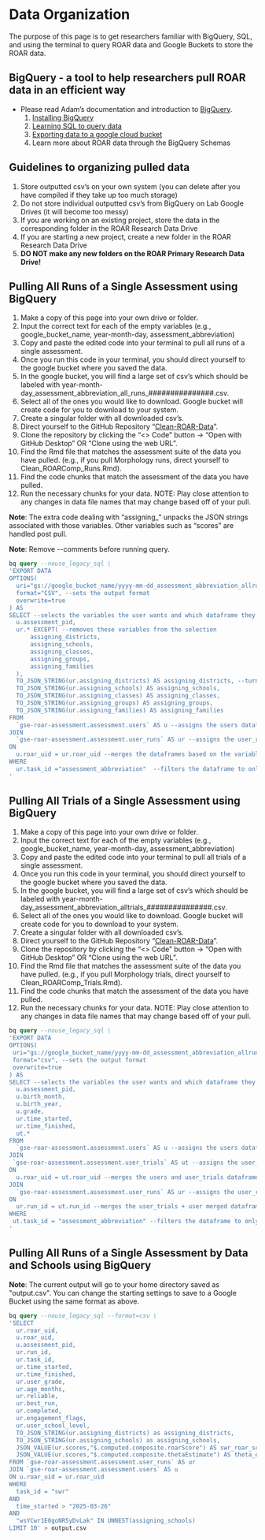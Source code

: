 # Data Organization

The purpose of this page is to get researchers familiar with BigQuery, SQL, and using the terminal to query ROAR data and Google Buckets to store the ROAR data. 

## BigQuery - a tool to help researchers pull ROAR data in an efficient way  
- Please read Adam’s documentation and introduction to [BigQuery](https://yeatmanlab.github.io/roar-docs/developer/bigquery/). 
    1. [Installing BigQuery](https://yeatmanlab.github.io/roar-docs/developer/bigquery/#installation-and-initialization)
    2. [Learning SQL to query data](https://yeatmanlab.github.io/roar-docs/developer/bigquery/#querying-data)
    3. [Exporting data to a google cloud bucket](https://yeatmanlab.github.io/roar-docs/developer/bigquery/#exporting-large-queries-to-a-google-cloud-bucket) 
    4. Learn more about ROAR data through the BigQuery Schemas 

## Guidelines to organizing pulled data
1. Store outputted csv’s on your own system (you can delete after you have compiled if they take up too much storage) 
2. Do not store individual outputted csv’s from BigQuery on Lab Google Drives (it will become too messy) 
3. If you are working on an existing project, store the data in the corresponding folder in the ROAR Research Data Drive 
4. If you are starting a new project, create a new folder in the ROAR Research Data Drive 
5. **DO NOT make any new folders on the ROAR Primary Research Data Drive!**

## Pulling All Runs of a Single Assessment using BigQuery
1. Make a copy of this page into your own drive or folder. 
2. Input the correct text for each of the empty variables (e.g., google_bucket_name, year-month-day, assessment_abbreviation) 
3. Copy and paste the edited code into your terminal to pull all runs of a single assessment. 
4. Once you run this code in your terminal, you should direct yourself to the google bucket where you saved the data. 
5. In the google bucket, you will find a large set of csv’s which should be labeled with year-month-day_assessment_abbreviation_all_runs_###############.csv. 
6. Select all of the ones you would like to download. Google bucket will create code for you to download to your system. 
7. Create a singular folder with all downloaded csv’s.
8. Direct yourself to the GitHub Repository “[Clean-ROAR-Data](https://github.com/yeatmanlab/Clean-ROAR-Data)”. 
9. Clone the repository by clicking the “<> Code” button → “Open with GitHub Desktop” OR “Clone using the web URL”. 
10. Find the Rmd file that matches the assessment suite of the data you have pulled. (e.g., if you pull Morphology runs, direct yourself to Clean_ROARComp_Runs.Rmd). 
11. Find the code chunks that match the assessment of the data you have pulled. 
12. Run the necessary chunks for your data. NOTE: Play close attention to any changes in data file names that may change based off of your pull. 

**Note**: The extra code dealing with “assigning_” unpacks the JSON strings associated with those variables. Other variables such as “scores” are handled post pull.

**Note**: Remove --comments before running query. 

```sql
bq query --nouse_legacy_sql \
'EXPORT DATA
OPTIONS(
  uri="gs://google_bucket_name/yyyy-mm-dd_assessment_abbreviation_allruns_*.csv", --sets the Google Bucket and the csv names 
  format="CSV", --sets the output format
  overwrite=true
) AS
SELECT --selects the variables the user wants and which dataframe they are coming from
  u.assessment_pid, 
  ur.* EXCEPT( --removes these variables from the selection
      assigning_districts,
      assigning_schools,
      assigning_classes,
      assigning_groups,
      assigning_families
  ),
  TO_JSON_STRING(ur.assigning_districts) AS assigning_districts, --turns the variables from JSONs into strings 
  TO_JSON_STRING(ur.assigning_schools) AS assigning_schools,
  TO_JSON_STRING(ur.assigning_classes) AS assigning_classes,
  TO_JSON_STRING(ur.assigning_groups) AS assigning_groups,
  TO_JSON_STRING(ur.assigning_families) AS assigning_families
FROM 
  `gse-roar-assessment.assessment.users` AS u --assigns the users dataframe to the name "u"
JOIN 
  `gse-roar-assessment.assessment.user_runs` AS ur --assigns the user_runs dataframe to the name "ur"
ON 
  u.roar_uid = ur.roar_uid --merges the dataframes based on the variable roar_uid
WHERE 
  ur.task_id ="assessment_abbreviation"  --filters the dataframe to only the given task_id
'
```

## Pulling All Trials of a Single Assessment using BigQuery
1. Make a copy of this page into your own drive or folder. 
2. Input the correct text for each of the empty variables (e.g., google_bucket_name, year-month-day, assessment_abbreviation) 
3. Copy and paste the edited code into your terminal to pull all trials of a single assessment. 
4. Once you run this code in your terminal, you should direct yourself to the google bucket where you saved the data. 
5. In the google bucket, you will find a large set of csv’s which should be labeled with year-month-day_assessment_abbreviation_alltrials_###############.csv. 
6. Select all of the ones you would like to download. Google bucket will create code for you to download to your system. 
7. Create a singular folder with all downloaded csv’s.
8. Direct yourself to the GitHub Repository “[Clean-ROAR-Data](https://github.com/yeatmanlab/Clean-ROAR-Data)”. 
9. Clone the repository by clicking the “<> Code” button → “Open with GitHub Desktop” OR “Clone using the web URL”. 
10. Find the Rmd file that matches the assessment suite of the data you have pulled. (e.g., if you pull Morphology trials, direct yourself to Clean_ROARComp_Trials.Rmd). 
11. Find the code chunks that match the assessment of the data you have pulled. 
12. Run the necessary chunks for your data. NOTE: Play close attention to any changes in data file names that may change based off of your pull. 

```sql
bq query --nouse_legacy_sql \
'EXPORT DATA
OPTIONS(
 uri="gs://google_bucket_name/yyyy-mm-dd_assessment_abbreviation_allruns_*.csv", --sets the Google Bucket and the csv names
 format="csv", --sets the output format
 overwrite=true
) AS
SELECT --selects the variables the user wants and which dataframe they come from 
  u.assessment_pid,
  u.birth_month,
  u.birth_year,
  u.grade,
  ur.time_started,
  ur.time_finished,
  ut.*
FROM
  `gse-roar-assessment.assessment.users` AS u --assigns the users dataframe to the name "u" 
JOIN
 `gse-roar-assessment.assessment.user_trials` AS ut --assigns the user_trials dataframe to the name "ut" 
ON
  u.roar_uid = ut.roar_uid --merges the users and user_trials dataframes based on the variable roar_uid
JOIN
  `gse-roar-assessment.assessment.user_runs` AS ur --assigns the user_runs dataframe to the name "ur" 
ON
  ur.run_id = ut.run_id --merges the user_trials + user merged dataframe to create a large data frame with user_runs
WHERE
 ut.task_id = "assessment_abbreviation" --filters the dataframe to only the given task_id
'
```

## Pulling All Runs of a Single Assessment by Data and Schools using BigQuery
**Note**: The current output will go to your home directory saved as "output.csv". You can change the starting settings to save to a Google Bucket using the same format as above. 

```sql
bq query --nouse_legacy_sql --format=csv \
'SELECT 
  ur.roar_uid, 
  u.roar_uid,
  u.assessment_pid,
  ur.run_id, 
  ur.task_id, 
  ur.time_started,
  ur.time_finished,
  ur.user_grade,
  ur.age_months, 
  ur.reliable,
  ur.best_run, 
  ur.completed, 
  ur.engagement_flags, 
  ur.user_school_level, 
  TO_JSON_STRING(ur.assigning_districts) as assigning_districts,
  TO_JSON_STRING(ur.assigning_schools) as assigning_schools, 
  JSON_VALUE(ur.scores,"$.computed.composite.roarScore") AS swr_roar_score,
  JSON_VALUE(ur.scores,"$.computed.composite.thetaEstimate") AS theta_estimate_run
FROM `gse-roar-assessment.assessment.user_runs` AS ur
JOIN `gse-roar-assessment.assessment.users` AS u
ON u.roar_uid = ur.roar_uid
WHERE 
  task_id = "swr" 
AND 
  time_started > "2025-03-26" 
AND 
  "wsYCwr1E0goNR5yDvLak" IN UNNEST(assigning_schools)
LIMIT 10' > output.csv
```
